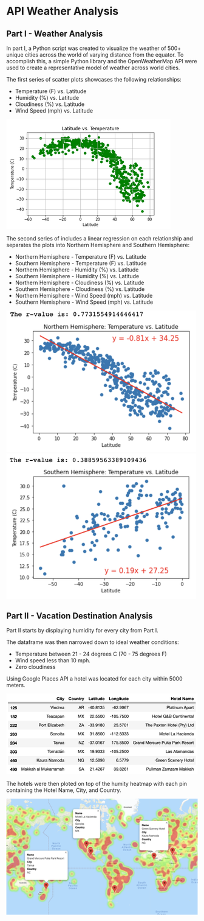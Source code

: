 # API Weather Analysis 

## Part I - Weather Analysis
 
In part I, a Python script was created to visualize the weather of 500+ unique cities across the world of varying distance from the equator. To accomplish this, a simple Python library and the OpenWeatherMap API were used to create a representative model of weather across world cities.

The first series of scatter plots showcases the following relationships:

- Temperature (F) vs. Latitude
- Humidity (%) vs. Latitude
- Cloudiness (%) vs. Latitude
- Wind Speed (mph) vs. Latitude

![Latitude%20vs.%20Temperature.png](https://github.com/kflores56/API-Weather-Analysis/blob/main/WeatherPy/Outputs/Latitude%20vs.%20Temperature.png)

The second series of includes a linear regression on each relationship and separates the plots into Northern Hemisphere and Southern Hemisphere:

- Northern Hemisphere - Temperature (F) vs. Latitude
- Southern Hemisphere - Temperature (F) vs. Latitude
- Northern Hemisphere - Humidity (%) vs. Latitude
- Southern Hemisphere - Humidity (%) vs. Latitude
- Northern Hemisphere - Cloudiness (%) vs. Latitude
- Southern Hemisphere - Cloudiness (%) vs. Latitude
- Northern Hemisphere - Wind Speed (mph) vs. Latitude
- Southern Hemisphere - Wind Speed (mph) vs. Latitude

<p float="left">
  <img src="https://github.com/kflores56/API-Weather-Analysis/blob/main/WeatherPy/Outputs/North_linreg.png" width="500" />
  <img src="https://github.com/kflores56/API-Weather-Analysis/blob/main/WeatherPy/Outputs/South_linreg.png" width="500" /> 
</p>

## Part II - Vacation Destination Analysis

Part II starts by displaying humidity for every city from Part I.

The dataframe was then narrowed down to ideal weather conditions:

- Temperature between 21 - 24 degrees C (70 - 75 degrees F)
- Wind speed less than 10 mph.
- Zero cloudiness

Using Google Places API a hotel was located for each city  within 5000 meters. 

![Hotel_List.png](https://github.com/kflores56/API-Weather-Analysis/blob/main/VacationPy/Hotel_List.png)

The hotels were then ploted on top of the humity heatmap with each pin containing the Hotel Name, City, and Country.

![Hotel_Heatmap.png](https://github.com/kflores56/API-Weather-Analysis/blob/main/VacationPy/Hotel_Heatmap.png)
